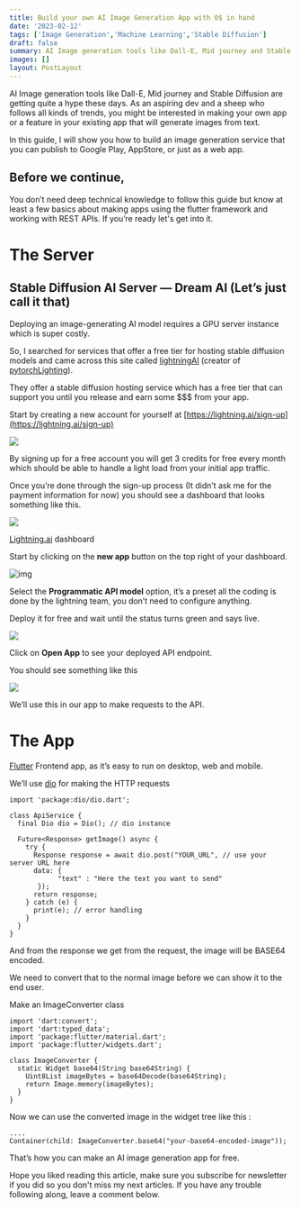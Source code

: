 ```yaml
---
title: Build your own AI Image Generation App with 0$ in hand
date: '2023-02-12'
tags: ['Image Generation','Machine Learning','Stable Diffusion']
draft: false
summary: AI Image generation tools like Dall-E, Mid journey and Stable Diffusion are getting quite a hype these days. As an aspiring dev and a sheep who follows all kinds of trends, you might be interested in making your own app or a feature in your existing app that will generate images from text.
images: []
layout: PostLayout
---
```


AI Image generation tools like Dall-E, Mid journey and Stable Diffusion are getting quite a hype these days. As an aspiring dev and a sheep who follows all kinds of trends, you might be interested in making your own app or a feature in your existing app that will generate images from text.

In this guide, I will show you how to build an image generation service that you can publish to Google Play, AppStore, or just as a web app.

## **Before we continue,**

You don’t need deep technical knowledge to follow this guide but know at least a few basics about making apps using the flutter framework and working with REST APIs. If you’re ready let's get into it.

# **The Server**

## **Stable Diffusion AI Server — Dream AI (Let’s just call it that)**

Deploying an image-generating AI model requires a GPU server instance which is super costly.

So, I searched for services that offer a free tier for hosting stable diffusion models and came across this site called [lightningAI](https://lightning.ai/) (creator of [pytorchLighting](https://github.com/Lightning-AI/lightning)).

They offer a stable diffusion hosting service which has a free tier that can support you until you release and earn some $$$ from your app.

Start by creating a new account for yourself at [https://lightning.ai/sign-up](https://lightning.ai/sign-up)

![](/static/img/boaigaw0ih-1.png)

By signing up for a free account you will get 3 credits for free every month which should be able to handle a light load from your initial app traffic.

Once you’re done through the sign-up process (It didn’t ask me for the payment information for now) you should see a dashboard that looks something like this.

![](/static/img/boaigaw0ih-2.png)

[Lightning.ai](http://Lightning.ai) dashboard

Start by clicking on the **new app** button on the top right of your dashboard.

![img](/static/img/boaigaw0ih-3.png)

Select the **Programmatic API model** option, it’s a preset all the coding is done by the lightning team, you don’t need to configure anything.

Deploy it for free and wait until the status turns green and says live.

![](/static/img/boaigaw0ih-4.png )

Click on **Open App** to see your deployed API endpoint.

You should see something like this

![](/static/img/boaigaw0ih-5.png)

We’ll use this in our app to make requests to the API.

# **The App**

[Flutter](https://flutter.dev/) Frontend app, as it’s easy to run on desktop, web and mobile.

We’ll use [dio](https://pub.dev/packages/dio) for making the HTTP requests

```plaintext
import 'package:dio/dio.dart';

class ApiService {
  final Dio dio = Dio(); // dio instance

  Future<Response> getImage() async {
    try {
      Response response = await dio.post("YOUR_URL", // use your server URL here
      data: {
            "text" : "Here the text you want to send"
       });
      return response;
    } catch (e) {
      print(e); // error handling
    }
  }
}
```

And from the response we get from the request, the image will be BASE64 encoded.

We need to convert that to the normal image before we can show it to the end user.

Make an ImageConverter class

```plaintext
import 'dart:convert';
import 'dart:typed_data';
import 'package:flutter/material.dart';
import 'package:flutter/widgets.dart';

class ImageConverter {
  static Widget base64(String base64String) {
    Uint8List imageBytes = base64Decode(base64String);
    return Image.memory(imageBytes);
  }
}
```

Now we can use the converted image in the widget tree like this :

```plaintext
....
Container(child: ImageConverter.base64("your-base64-encoded-image"));
```

That’s how you can make an AI image generation app for free.

Hope you liked reading this article, make sure you subscribe for newsletter if you did so you don't miss my next articles.
If you have any trouble following along, leave a comment below.


